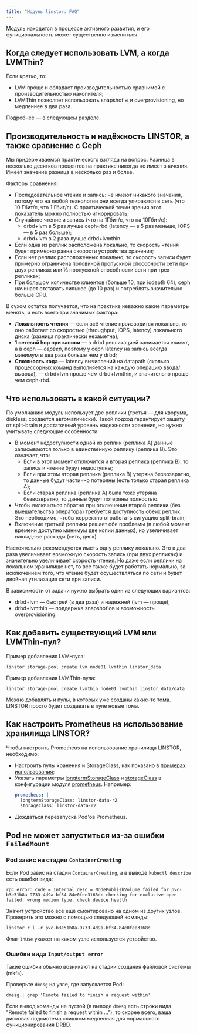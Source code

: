 ```yaml
---
title: "Модуль linstor: FAQ"
---
```


<div class="docs__information warning active">
Модуль находится в процессе активного развития, и его функциональность может существенно измениться.
</div>

## Когда следует использовать LVM, а когда LVMThin?

Если кратко, то:
- LVM проще и обладает производительностью сравнимой с производительностью накопителя;
- LVMThin позволяет использовать snapshot'ы и overprovisioning, но медленнее в два раза.

Подробнее — в следующем разделе.

## Производительность и надёжность LINSTOR, а также сравнение с Ceph

Мы придерживаемся практического взгляда на вопрос. Разница в несколько десятков процентов на практике никогда не имеет значения. Имеет значение разница в несколько раз и более.

Факторы сравнения:
- Последовательное чтение и запись: не имеют никакого значения, потому что на любой технологии они всегда упираются в сеть (что 10 Гбит/с, что 1 Гбит/с). С практической точки зрения этот показатель можно полностью игнорировать;
- Случайное чтение и запись (что на 1Гбит/с, что на 10Гбит/с):
  - drbd+lvm в 5 раз лучше ceph-rbd (latency — в 5 раз меньше, IOPS — в 5 раз больше);
  - drbd+lvm в 2 раза лучше drbd+lvmthin.
- Если одна из реплик расположена локально, то скорость чтения будет примерно равна скорости устройства хранения;
- Если нет реплик расположенных локально, то скорость записи будет примерно ограничена половиной пропускной способности сети при двух репликах или ⅓ пропускной способности сети при трех репликах;
- При большом количестве клиентов (больше 10, при iodepth 64), ceph начинает отставать сильнее (до 10 раз) и потреблять значительно больше CPU.

В сухом остатке получается, что на практике неважно какие параметры менять, и есть всего три значимых фактора:
- **Локальность чтения** — если всё чтение производится локально, то оно работает со скоростью (throughput, IOPS, latency) локального диска (разница практически незаметна); 
- **1 сетевой hop при записи** — в drbd репликацией занимается *клиент*, а в ceph — *сервер*, поэтому у ceph latency на запись всегда минимум в два раза больше чем у drbd;
- **Сложность кода** — latency вычислений на datapath (сколько процессорных команд выполняется на каждую операцию ввода/вывода), — drbd+lvm проще чем drbd+lvmthin, и значительно проще чем ceph-rbd.

## Что использовать в какой ситуации?

По умолчанию модуль использует две реплики (третья — для кворума, diskless, создается автоматически). Такой подход гарантирует защиту от split-brain и достаточный уровень надежности хранения, но нужно учитывать следующие особенности:
  - В момент недоступности одной из реплик (реплика A) данные записываются только в единственную реплику (реплика B). Это означает, что:
    - Если в этот момент отключится и вторая реплика (реплика B), то запись и чтение будут недоступны;
    - Если при этом вторая реплика (реплика B) утеряна безвозвратно, то данные будут частично потеряны (есть только старая реплика A);
    - Если старая реплика (реплика A) была тоже утеряна безвозвратно, то данные будут потеряны полностью.
  - Чтобы включиться обратно при отключении второй реплики (без вмешательства оператора) требуется доступность обеих реплик. Это необходимо, чтобы корректно отработать ситуацию split-brain;
  - Включение третьей реплики решает обе проблемы (в любой момент времени доступно минимум две копии данных), но увеличивает накладные расходы (сеть, диск).

Настоятельно рекомендуется иметь одну реплику локально. Это в два раза увеличивает возможную скорость запись (при двух репликах) и значительно увеличивает скорость чтения. Но даже если реплики на локальном хранилище нет, то все также будет работать нормально, за исключением того, что чтение будет осуществляться по сети и будет двойная утилизация сети при записи.

В зависимости от задачи нужно выбрать один из следующих вариантов:
- drbd+lvm — быстрей (в два раза) и надежней (lvm — проще);
- drbd+lvmthin — поддержка snapshot'ов и возможность overprovisioning.

## Как добавить существующий LVM или LVMThin-пул?

Пример добавления LVM-пула:
```shell
linstor storage-pool create lvm node01 lvmthin linstor_data
```

Пример добавления LVMThin-пула:
```shell
linstor storage-pool create lvmthin node01 lvmthin linstor_data/data
```

Можно добавлять и пулы, в которых уже созданы какие-то тома. LINSTOR просто будет создавать в пуле новые тома.

## Как настроить Prometheus на использование хранилища LINSTOR?

Чтобы настроить Prometheus на использование хранилища LINSTOR, необходимо:
- Настроить пулы хранения и StorageClass, как показано в [примерах использования](usage.html);
- Указать параметры [longtermStorageClass](../300-prometheus/configuration.html#parameters-longtermstorageclass) и [storageClass](../300-prometheus/configuration.html#parameters-storageclass) в конфигурации модуля [prometheus](../300-prometheus/). Например:
  ```yaml
  prometheus: |
    longtermStorageClass: linstor-data-r2
    storageClass: linstor-data-r2
  ```
- Дождаться перезапуска Pod'ов Prometheus.

## Pod не может запуститься из-за ошибки `FailedMount`

### Pod завис на стадии `ContainerCreating`
Если Pod завис на стадии `ContainerCreating`, а в выводе `kubectl describe` есть ошибки вида:

```
rpc error: code = Internal desc = NodePublishVolume failed for pvc-b3e51b8a-9733-4d9a-bf34-84e0fee3168d: checking for exclusive open failed: wrong medium type, check device health
```

Значит устройство всё ещё смонтировано на одном из других узлов. Проверить это можно с помощью следующей команды:
```shell
linstor r l -r pvc-b3e51b8a-9733-4d9a-bf34-84e0fee3168d
```

Флаг `InUse` укажет на каком узле используется устройство.

### Ошибки вида `Input/output error`

Такие ошибки обычно возникают на стадии создания файловой системы (mkfs).

Проверьте `dmesg` на узле, где запускается Pod:
```shell
dmesg | grep 'Remote failed to finish a request within'
```

Если вывод команды не пустой (в выводе `dmesg` есть строки вида "Remote failed to finish a request within ..."), то скорее всего, ваша дисковая подсистема слишком медленная для нормального функционирования DRBD.
